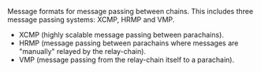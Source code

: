 Message formats for message passing between chains. This includes three message passing systems: XCMP, HRMP and VMP.

- XCMP (highly scalable message passing between parachains).
- HRMP (message passing between parachains where messages are "manually" relayed by the relay-chain).
- VMP (message passing from the relay-chain itself to a parachain).

